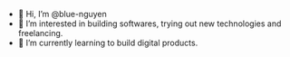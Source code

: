 - 👋 Hi, I’m @blue-nguyen
- 👀 I’m interested in building softwares, trying out new technologies and freelancing.
- 🌱 I’m currently learning to build digital products.

<!---
blue-nguyen/blue-nguyen is a ✨ special ✨ repository because its `README.md` (this file) appears on your GitHub profile.
You can click the Preview link to take a look at your changes.
--->
